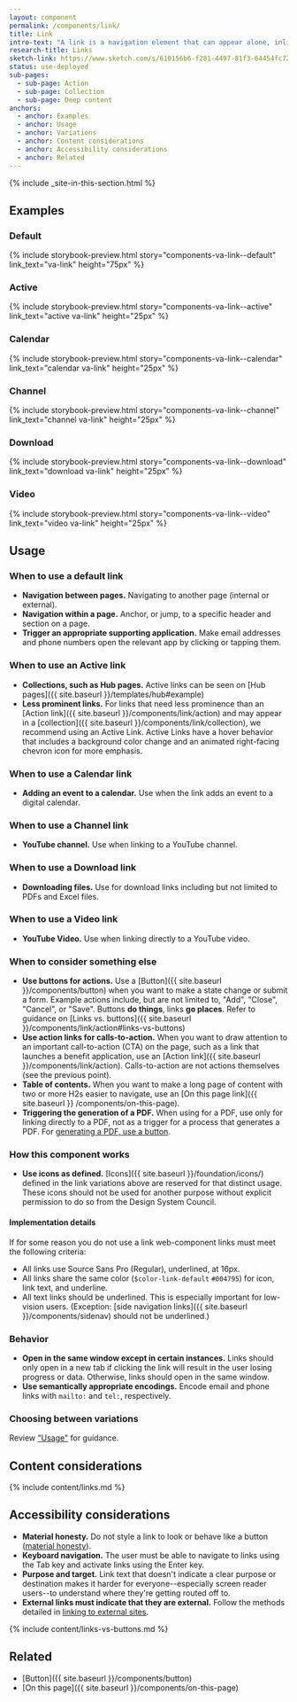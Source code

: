 ```yaml
---
layout: component
permalink: /components/link/
title: Link
intro-text: "A link is a navigation element that can appear alone, inline (embedded), or in a group with other links. A link can trigger a download, but in general links go to internal or external pages when clicked."
research-title: Links
sketch-link: https://www.sketch.com/s/610156b6-f281-4497-81f3-64454fc72156/p/D58429E9-064C-48EE-8681-0389401F887C
status: use-deployed
sub-pages:
  - sub-page: Action
  - sub-page: Collection
  - sub-page: Deep content
anchors:
  - anchor: Examples
  - anchor: Usage
  - anchor: Variations
  - anchor: Content considerations
  - anchor: Accessibility considerations
  - anchor: Related
---
```


{% include _site-in-this-section.html %}

## Examples

### Default
{% include storybook-preview.html story="components-va-link--default" link_text="va-link" height="75px" %}

### Active

{% include storybook-preview.html story="components-va-link--active" link_text="active va-link" height="25px" %}

### Calendar

{% include storybook-preview.html story="components-va-link--calendar" link_text="calendar va-link" height="25px" %}

### Channel

{% include storybook-preview.html story="components-va-link--channel" link_text="channel va-link" height="25px" %}

### Download

{% include storybook-preview.html story="components-va-link--download" link_text="download va-link" height="25px" %}

### Video

{% include storybook-preview.html story="components-va-link--video" link_text="video va-link" height="25px" %}

## Usage

### When to use a default link

* **Navigation between pages.** Navigating to another page (internal or external).
* **Navigation within a page.** Anchor, or jump, to a specific header and section on a page.
* **Trigger an appropriate supporting application.** Make email addresses and phone numbers open the relevant app by clicking or tapping them.

### When to use an Active link

* **Collections, such as Hub pages.** Active links can be seen on [Hub pages]({{ site.baseurl }}/templates/hub#example)
* **Less prominent links.** For links that need less prominence than an [Action link]({{ site.baseurl }}/components/link/action) and may appear in a [collection]({{ site.baseurl }}/components/link/collection), we recommend using an Active Link. Active Links have a hover behavior that includes a background color change and an animated right-facing chevron icon for more emphasis. 

### When to use a Calendar link
* **Adding an event to a calendar.** Use when the link adds an event to a digital calendar.

### When to use a Channel link
* **YouTube channel.** Use when linking to a YouTube channel.

### When to use a Download link
* **Downloading files.** Use for download links including but not limited to PDFs and Excel files.

### When to use a Video link
* **YouTube Video.** Use when linking directly to a YouTube video.


### When to consider something else

* **Use buttons for actions.** Use a [Button]({{ site.baseurl }}/components/button) when you want to make a state change or submit a form. Example actions include, but are not limited to, "Add", "Close", "Cancel", or "Save". Buttons **do things**, links **go places**. Refer to guidance on [Links vs. buttons]({{ site.baseurl }}/components/link/action#links-vs-buttons)
* **Use action links for calls-to-action.** When you want to draw attention to an important call-to-action (CTA) on the page, such as a link that launches a benefit application, use an [Action link]({{ site.baseurl }}/components/link/action). Calls-to-action are not actions themselves (see the previous point). 
* **Table of contents.** When you want to make a long page of content with two or more H2s easier to navigate, use an [On this page link]({{ site.baseurl }} /components/on-this-page).
* **Triggering the generation of a PDF.** When using for a PDF, use only for linking directly to a PDF, not as a trigger for a process that generates a PDF. For [generating a PDF, use a button](#links-vs-buttons).

### How this component works

* **Use icons as defined.** [Icons]({{ site.baseurl }}/foundation/icons/) defined in the link variations above are reserved for that distinct usage. These icons should not be used for another purpose without explicit permission to do so from the Design System Council.

#### Implementation details

If for some reason you do not use a link web-component links must meet the following criteria:

- All links use Source Sans Pro (Regular), underlined, at 16px.
- All links share the same color (`$color-link-default` `#004795`) for icon, link text, and underline. 
- All text links should be underlined. This is especially important for low-vision users. (Exception: [side navigation links]({{ site.baseurl }}/components/sidenav) should not be underlined.)

### Behavior

- **Open in the same window except in certain instances.** Links should only open in a new tab if clicking the link will result in the user losing progress or data. Otherwise, links should open in the same window.
- **Use semantically appropriate encodings.** Encode email and phone links with `mailto:` and `tel:`, respectively.

### Choosing between variations

Review ["Usage"](#usage) for guidance.

## Content considerations

{% include content/links.md %}

## Accessibility considerations

- **Material honesty.** Do not style a link to look or behave like a button ([material honesty](https://alistapart.com/article/material-honesty-on-the-web/)).
- **Keyboard navigation.** The user must be able to navigate to links using the Tab key and activate links using the Enter key.
- **Purpose and target.** Link text that doesn't indicate a clear purpose or destination makes it harder for everyone--especially screen reader users--to understand where they're getting routed off to.
- **External links must indicate that they are external.** Follow the methods detailed in [linking to external sites](#linking-to-external-sites).

{% include content/links-vs-buttons.md %}

## Related 

- [Button]({{ site.baseurl }}/components/button)
- [On this page]({{ site.baseurl }}/components/on-this-page)

